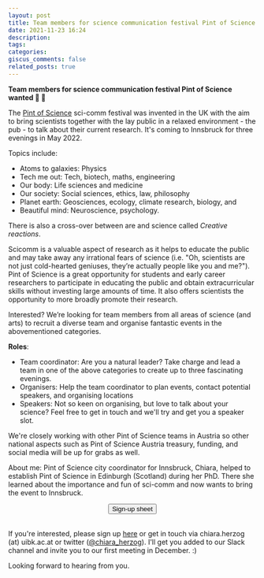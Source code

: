 ```yaml
---
layout: post
title: Team members for science communication festival Pint of Science wanted
date: 2021-11-23 16:24
description: 
tags: 
categories: 
giscus_comments: false
related_posts: true
---
```


**Team members for science communication festival Pint of Science wanted :beer: :microscope:**

The [Pint of Science](http://www.pintofscience.com) sci-comm festival was invented in the UK with the aim to bring scientists together with the lay public in a relaxed environment - the pub - to talk about their current research. It's coming to Innsbruck for three evenings in May 2022.

Topics include:

+ Atoms to galaxies: Physics
+ Tech me out: Tech, biotech, maths, engineering
+ Our body: Life sciences and medicine
+ Our society: Social sciences, ethics, law, philosophy
+ Planet earth: Geosciences, ecology, climate research, biology, and
+ Beautiful mind: Neuroscience, psychology.

There is also a cross-over between are and science called *Creative reactions*.
 
Scicomm is a valuable aspect of research as it helps to educate the public and may take away any irrational fears of science (i.e. "Oh, scientists are not just cold-hearted geniuses, they’re actually people like you and me?"). Pint of Science is a great opportunity for students and early career researchers to participate in educating the public and obtain extracurricular skills without investing large amounts of time. It also offers scientists the opportunity to more broadly promote their research.
 
Interested? We’re looking for team members from all areas of science (and arts) to recruit a diverse team and organise fantastic events in the abovementioned categories.

**Roles**:
+ Team coordinator: Are you a natural leader? Take charge and lead a team in one of the above categories to create up to three fascinating evenings.
+ Organisers: Help the team coordinator to plan events, contact potential speakers, and organising locations
+ Speakers: Not so keen on organising, but love to talk about your science? Feel free to get in touch and we'll try and get you a speaker slot.

We're closely working with other Pint of Science teams in Austria so other national aspects such as Pint of Science Austria treasury, funding, and social media will be up for grabs as well.
 
About me: Pint of Science city coordinator for Innsbruck, Chiara, helped to establish Pint of Science in Edinburgh (Scotland) during her PhD. There she learned about the importance and fun of sci-comm and now wants to bring the event to Innsbruck.

<center>
<a href="https://forms.gle/VaJN9QvELwKob4H39" target="_blank">
<button class="button">Sign-up sheet</button></a></center>

<br>
 
If you're interested, please sign up [here](https://forms.gle/VaJN9QvELwKob4H39) or get in touch via chiara.herzog (at) uibk.ac.at or twitter ([@chiara_herzog](https://www.twitter.com/chiara_herzog)). I'll get you added to our Slack channel and invite you to our first meeting in December. :)

Looking forward to hearing from you.